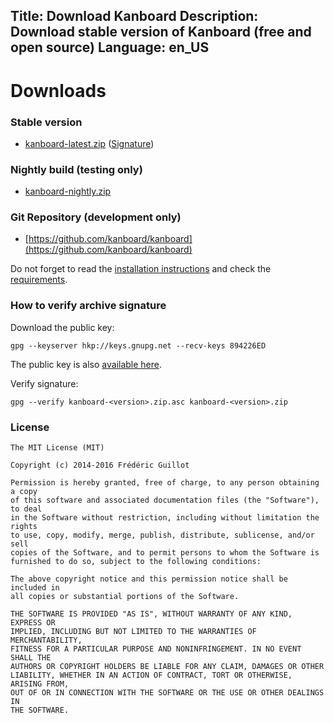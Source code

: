 Title: Download Kanboard
Description: Download stable version of Kanboard (free and open source)
Language: en_US
---

Downloads
=========

### Stable version

- [kanboard-latest.zip](/kanboard-latest.zip) ([Signature](/kanboard-latest.zip.asc))

### Nightly build (testing only)

- [kanboard-nightly.zip](/kanboard-nightly.zip)

### Git Repository (development only)

- [https://github.com/kanboard/kanboard](https://github.com/kanboard/kanboard)

Do not forget to read the [installation instructions](/documentation/installation) and check the [requirements](/documentation/requirements).

### How to verify archive signature

Download the public key:

```
gpg --keyserver hkp://keys.gnupg.net --recv-keys 894226ED
```

The public key is also [available here](/gpg/894226ED.asc).

Verify signature:

```
gpg --verify kanboard-<version>.zip.asc kanboard-<version>.zip
```

### License

```
The MIT License (MIT)

Copyright (c) 2014-2016 Frédéric Guillot

Permission is hereby granted, free of charge, to any person obtaining a copy
of this software and associated documentation files (the "Software"), to deal
in the Software without restriction, including without limitation the rights
to use, copy, modify, merge, publish, distribute, sublicense, and/or sell
copies of the Software, and to permit persons to whom the Software is
furnished to do so, subject to the following conditions:

The above copyright notice and this permission notice shall be included in
all copies or substantial portions of the Software.

THE SOFTWARE IS PROVIDED "AS IS", WITHOUT WARRANTY OF ANY KIND, EXPRESS OR
IMPLIED, INCLUDING BUT NOT LIMITED TO THE WARRANTIES OF MERCHANTABILITY,
FITNESS FOR A PARTICULAR PURPOSE AND NONINFRINGEMENT. IN NO EVENT SHALL THE
AUTHORS OR COPYRIGHT HOLDERS BE LIABLE FOR ANY CLAIM, DAMAGES OR OTHER
LIABILITY, WHETHER IN AN ACTION OF CONTRACT, TORT OR OTHERWISE, ARISING FROM,
OUT OF OR IN CONNECTION WITH THE SOFTWARE OR THE USE OR OTHER DEALINGS IN
THE SOFTWARE.
```